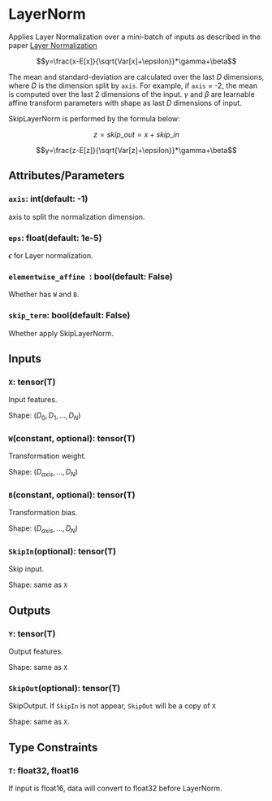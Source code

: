 # LayerNorm

Applies Layer Normalization over a mini-batch of inputs as described in the paper [Layer Normalization](https://arxiv.org/abs/1607.06450)

$$y=\frac{x-E[x]}{\sqrt{Var[x]+\epsilon}}*\gamma+\beta$$

The mean and standard-deviation are calculated over the last $D$ dimensions, where $D$ is the dimension split by `axis`. For example, if `axis` = -2, the mean is computed over the last 2 dimensions of the input.
$\gamma$ and $\beta$ are learnable affine transform parameters with shape as last $D$ dimensions of input.

SkipLayerNorm is performed by the formula below:

$$z=skip\_out=x+skip\_in$$

$$y=\frac{z-E[z]}{\sqrt{Var[z]+\epsilon}}*\gamma+\beta$$

## Attributes/Parameters

### `axis`: int(default: -1)

axis to split the normalization dimension.

### `eps`: float(default: 1e-5)

$\epsilon$ for Layer normalization.

### `elementwise_affine `: bool(default: False)

Whether has `W` and `B`.

### `skip_term`: bool(default: False)

Whether apply SkipLayerNorm.

## Inputs

### `X`: tensor(T)

Input features.

Shape: $(D_0, D_1, \dots,D_N)$

### `W`(constant, optional): tensor(T)

Transformation weight.

Shape: $(D_{axis}, \dots, D_N)$

### `B`(constant, optional): tensor(T)

Transformation bias.

Shape: $(D_{axis}, \dots, D_N)$

### `SkipIn`(optional): tensor(T)

Skip input.

Shape: same as `X` 

## Outputs

### `Y`: tensor(T)

Output features.

Shape: same as `X`

### `SkipOut`(optional): tensor(T)

SkipOutput. If `SkipIn` is not appear, `SkipOut` will be a copy of `X`

Shape: same as `X`.

## Type Constraints

### `T`: float32, float16

If input is float16, data will convert to float32 before LayerNorm.
